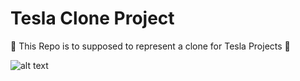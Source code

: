 # Tesla Clone Project
🚩 This Repo is to supposed to represent a clone for Tesla Projects 🚩




![alt text](![image](https://user-images.githubusercontent.com/20793397/235245237-bbd77b96-508b-4f25-9c7b-de867345d93e.png))
